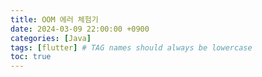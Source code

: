 ```yaml
---
title: OOM 에러 체험기
date: 2024-03-09 22:00:00 +0900
categories: [Java]
tags: [flutter] # TAG names should always be lowercase
toc: true
---
```

